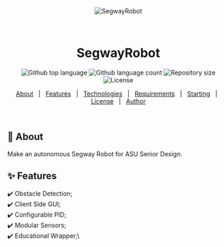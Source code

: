 <div align="center" id="top"> 
  <img src="./.github/app.gif" alt="SegwayRobot" />

  &#xa0;

  <!-- <a href="https://segwayrobot.netlify.app">Demo</a> -->
</div>

<h1 align="center">SegwayRobot</h1>

<p align="center">
  <img alt="Github top language" src="https://img.shields.io/github/languages/top/{{YOUR_GITHUB_USERNAME}}/segwayrobot?color=56BEB8">

  <img alt="Github language count" src="https://img.shields.io/github/languages/count/{{YOUR_GITHUB_USERNAME}}/segwayrobot?color=56BEB8">

  <img alt="Repository size" src="https://img.shields.io/github/repo-size/{{YOUR_GITHUB_USERNAME}}/segwayrobot?color=56BEB8">

  <img alt="License" src="https://img.shields.io/github/license/{{YOUR_GITHUB_USERNAME}}/segwayrobot?color=56BEB8">

  <!-- <img alt="Github issues" src="https://img.shields.io/github/issues/{{YOUR_GITHUB_USERNAME}}/segwayrobot?color=56BEB8" /> -->

  <!-- <img alt="Github forks" src="https://img.shields.io/github/forks/{{YOUR_GITHUB_USERNAME}}/segwayrobot?color=56BEB8" /> -->

  <!-- <img alt="Github stars" src="https://img.shields.io/github/stars/{{YOUR_GITHUB_USERNAME}}/segwayrobot?color=56BEB8" /> -->
</p>

<!-- Status -->

<!-- <h4 align="center"> 
	🚧  SegwayRobot 🚀 Under construction...  🚧
</h4> 

<hr> -->

<p align="center">
  <a href="#dart-about">About</a> &#xa0; | &#xa0; 
  <a href="#sparkles-features">Features</a> &#xa0; | &#xa0;
  <a href="#rocket-technologies">Technologies</a> &#xa0; | &#xa0;
  <a href="#white_check_mark-requirements">Requirements</a> &#xa0; | &#xa0;
  <a href="#checkered_flag-starting">Starting</a> &#xa0; | &#xa0;
  <a href="#memo-license">License</a> &#xa0; | &#xa0;
  <a href="https://github.com/{{YOUR_GITHUB_USERNAME}}" target="_blank">Author</a>
</p>

<br>

## :dart: About ##

Make an autonomous Segway Robot for ASU Senior Design.  

## :sparkles: Features ##

:heavy_check_mark: Obstacle Detection;\
:heavy_check_mark: Client Side GUI;\
:heavy_check_mark: Configurable PID;\
:heavy_check_mark: Modular Sensors;\
:heavy_check_mark: Educational Wrapper;\



<!-- ## :rocket: Technologies ##

The following tools were used in this project:

- [Expo](https://expo.io/)
- [Node.js](https://nodejs.org/en/)
- [React](https://pt-br.reactjs.org/)
- [React Native](https://reactnative.dev/)
- [TypeScript](https://www.typescriptlang.org/) -->
<!-- 
## :white_check_mark: Requirements ##

Before starting :checkered_flag:, you need to have [Git](https://git-scm.com) and [Node](https://nodejs.org/en/) installed.

## :checkered_flag: Starting ##

```bash
# Clone this project
$ git clone https://github.com/{{YOUR_GITHUB_USERNAME}}/segwayrobot

# Access
$ cd segwayrobot

# Install dependencies
$ yarn

# Run the project
$ yarn start

# The server will initialize in the <http://localhost:3000> -->
<!-- ```

## :memo: License ##

This project is under license from MIT. For more details, see the [LICENSE](LICENSE.md) file.


Made with :heart: by <a href="https://github.com/{{YOUR_GITHUB_USERNAME}}" target="_blank">{{YOUR_NAME}}</a>

&#xa0;

<a href="#top">Back to top</a> -->
